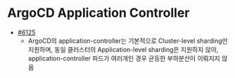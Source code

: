 # ArgoCD Application Controller

- [#6125](https://github.com/argoproj/argo-cd/issues/6125#issuecomment-3360729444)
  - ArgoCD의 application-controller는 기본적으로 Cluster-level sharding만 지원하며, 동일 클러스터의 Application-level sharding은 지원하지 않아, application-controller 파드가 여러개인 경우 균등한 부하분산이 이뤄지지 않음
